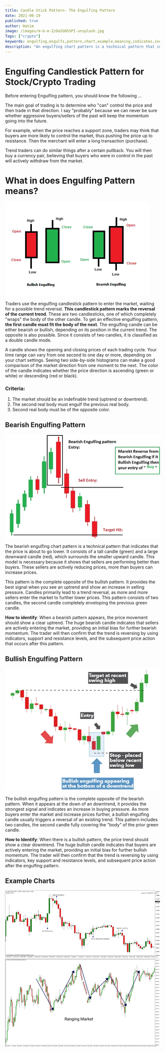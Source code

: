 ```yaml
---
title: Candle Stick Pattern- The Engulfing Pattern
date: 2021-06-19
published: true
author: Hatim
image: /images/m-b-m-ZzOa5G8hSPI-unsplash.jpg
Tags: ["crypto"]
keywords: engulfing,engulfs,pattern,chart,example,meaning,indicates,indicators,bearish,support,bullish,price,action,trading,trade,view,strategy,candle,candles,candlestick,enter,stocks,crypto,forex
description: "An engulfing chart pattern is a technical pattern that indicates lower prices to come. It consists of a high (green) candle followed by a large down (red) candle that engulfs the smaller up candle. The pattern is necessary because it signals that sellers have overtaken the buyers."
---
```


# Engulfing Candlestick Pattern for Stock/Crypto Trading

Before entering Engulfing pattern, you should know the following ...

The main goal of trading is to determine who "can" control the price and then trade in that direction. I say "probably" because we can never be sure whether aggressive buyers/sellers of the past will keep the momentum going into the future.

For example, when the price reaches a support zone, traders may think that buyers are more likely to control the market, thus pushing the price up to resistance. Then the merchant will enter a long transaction (purchase).

Trend traders can do similar things after a certain pullback. You will then buy a currency pair, believing that buyers who were in control in the past will actively withdraw from the market.

# What in does Engulfing Pattern means?

![Engulfing Pattern](./engulfing-pattern.webp)

Traders use the engulfing candlestick pattern to enter the market, waiting for a possible trend reversal. **This candlestick pattern marks the reversal of the current trend**. These are two candlesticks, one of which completely "wraps" the body of the other candle. To get an effective engulfing pattern, **the first candle must fit the body of the next**. The
engulfing candle can be either bearish or bullish, depending on its position in the current trend. The opposite is also possible. Since it consists of two candles, it is classified as a double candle mode.

A candle shows the opening and closing prices of each trading cycle. Your time range can vary from one second to one day or more, depending on your chart settings. Seeing two side-by-side histograms can make a good comparison of the market direction from one moment to the next. The color of the candle indicates whether the price direction is ascending (green or white) or descending (red or black).

### Criteria:

1. The market should be an indefinable trend (uptrend or downtrend).
2. The second real body must engulf the previous real body.
3. Second real body must be of the opposite color.

## Bearish Engulfing Pattern

![Bearish Engulfing Pattern](./bearsih-engulfing.webp)

The bearish engulfing chart pattern is a technical pattern that indicates that the price is about to go lower. It consists of a tall candle (green) and a large downward candle (red), which surrounds the smaller upward candle. This model is necessary because it shows that sellers are performing better than buyers. These sellers are actively reducing prices, more than buyers can increase prices.

This pattern is the complete opposite of the bullish pattern. It provides the best signal when you see an uptrend and show an increase in selling pressure. Candles primarily lead to a trend reversal, as more and more sellers enter the market to further lower prices. This pattern consists of two candles, the second candle completely enveloping the previous green candle.

**How to identify**: When a bearish pattern appears, the price movement should show a clear uptrend. The huge bearish candle indicates that sellers are actively entering the market, providing an initial bias for further bearish momentum. The trader will then confirm that the trend is reversing by using indicators, support and resistance levels, and the subsequent price action that occurs after this pattern.

## Bullish Engulfing Pattern

![Bullish Engulfing Pattern](./bullish-engulfing.webp "source Dailyfx")

The bullish engulfing pattern is the complete opposite of the bearish pattern. When it appears at the down of an downtrend, it provides the strongest signal and indicates an increase in buying pressure. As more buyers enter the market and increase prices further, a bullish engulfing candle usually triggers a reversal of an existing trend. This pattern includes two candles, the second candle fully covering the "body" of the prior green candle.

**How to Identify**: When there is a bullish pattern, the price trend should show a clear downtrend. The huge bullish candle indicates that buyers are actively entering the market, providing an initial bias for further bullish momentum. The trader will then confirm that the trend is reversing by using indicators, key support and resistance levels, and subsequent price action after the engulfing pattern.

## Example Charts

![Bullish and Bearish Engulfing Pattern](./engulfing_example.webp "source profitf")
![Engulfing Patter](./engufing-exampel2.webp "source nothardtrading")
